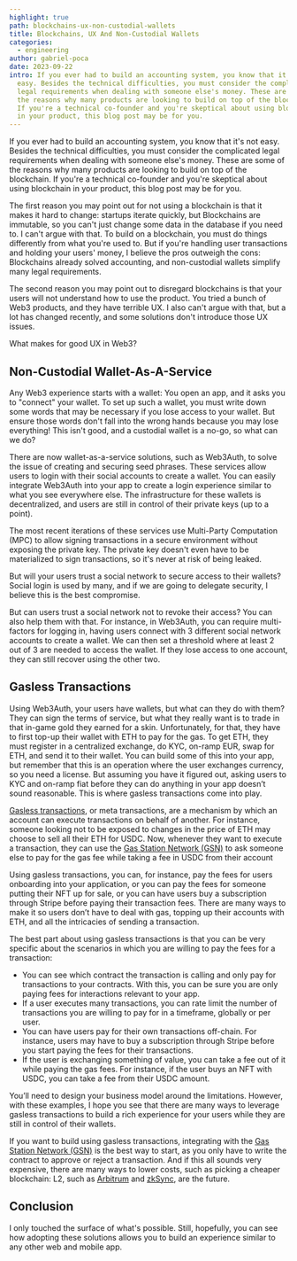 ```yaml
---
highlight: true
path: blockchains-ux-non-custodial-wallets
title: Blockchains, UX And Non-Custodial Wallets
categories:
  - engineering
author: gabriel-poca
date: 2023-09-22
intro: If you ever had to build an accounting system, you know that it's not
  easy. Besides the technical difficulties, you must consider the complicated
  legal requirements when dealing with someone else's money. These are some of
  the reasons why many products are looking to build on top of the blockchain.
  If you're a technical co-founder and you're skeptical about using blockchain
  in your product, this blog post may be for you.
---
```

If you ever had to build an accounting system, you know that it's not easy. Besides the technical difficulties, you must consider the complicated legal requirements when dealing with someone else's money. These are some of the reasons why many products are looking to build on top of the blockchain. If you're a technical co-founder and you're skeptical about using blockchain in your product, this blog post may be for you.

The first reason you may point out for not using a blockchain is that it makes it hard to change: startups iterate quickly, but Blockchains are immutable, so you can't just change some data in the database if you need to. I can't argue with that. To build on a blockchain, you must do things differently from what you're used to. But if you're handling user transactions and holding your users' money, I believe the pros outweigh the cons: Blockchains already solved accounting, and non-custodial wallets simplify many legal requirements.

The second reason you may point out to disregard blockchains is that your users will not understand how to use the product. You tried a bunch of Web3 products, and they have terrible UX. I also can't argue with that, but a lot has changed recently, and some solutions don't introduce those UX issues.

What makes for good UX in Web3?

## Non-Custodial Wallet-As-A-Service

Any Web3 experience starts with a wallet: You open an app, and it asks you to "connect" your wallet. To set up such a wallet, you must write down some words that may be necessary if you lose access to your wallet. But ensure those words don't fall into the wrong hands because you may lose everything! This isn't good, and a custodial wallet is a no-go, so what can we do?

There are now wallet-as-a-service solutions, such as Web3Auth, to solve the issue of creating and securing seed phrases. These services allow users to login with their social accounts to create a wallet. You can easily integrate Web3Auth into your app to create a login experience similar to what you see everywhere else. The infrastructure for these wallets is decentralized, and users are still in control of their private keys (up to a point).

The most recent iterations of these services use Multi-Party Computation (MPC) to allow signing transactions in a secure environment without exposing the private key. The private key doesn't even have to be materialized to sign transactions, so it's never at risk of being leaked.

But will your users trust a social network to secure access to their wallets? Social login is used by many, and if we are going to delegate security, I believe this is the best compromise.

But can users trust a social network not to revoke their access? You can also help them with that. For instance, in Web3Auth, you can require multi-factors for logging in, having users connect with 3 different social network accounts to create a wallet. We can then set a threshold where at least 2 out of 3 are needed to access the wallet. If they lose access to one account, they can still recover using the other two.

## Gasless Transactions

Using Web3Auth, your users have wallets, but what can they do with them? They can sign the terms of service, but what they really want is to trade in that in-game gold they earned for a skin. Unfortunately, for that, they have to first top-up their wallet with ETH to pay for the gas. To get ETH, they must register in a centralized exchange, do KYC, on-ramp EUR, swap for ETH, and send it to their wallet. You can build some of this into your app, but remember that this is an operation where the user exchanges currency, so you need a license. But assuming you have it figured out, asking users to KYC and on-ramp fiat before they can do anything in your app doesn’t sound reasonable. This is where gasless transactions come into play.

[Gasless transactions](https://docs.openzeppelin.com/learn/sending-gasless-transactions#what-is-a-meta-tx), or meta transactions, are a mechanism by which an account can execute transactions on behalf of another. For instance, someone looking not to be exposed to changes in the price of ETH may choose to sell all their ETH for USDC. Now, whenever they want to execute a transaction, they can use the [Gas Station Network (GSN)](https://docs.opengsn.org/) to ask someone else to pay for the gas fee while taking a fee in USDC from their account

Using gasless transactions, you can, for instance, pay the fees for users onboarding into your application, or you can pay the fees for someone putting their NFT up for sale, or you can have users buy a subscription through Stripe before paying their transaction fees. There are many ways to make it so users don’t have to deal with gas, topping up their accounts with ETH, and all the intricacies of sending a transaction.

The best part about using gasless transactions is that you can be very specific about the scenarios in which you are willing to pay the fees for a transaction:

- You can see which contract the transaction is calling and only pay for transactions to your contracts. With this, you can be sure you are only paying fees for interactions relevant to your app.
- If a user executes many transactions, you can rate limit the number of transactions you are willing to pay for in a timeframe, globally or per user.
- You can have users pay for their own transactions off-chain. For instance, users may have to buy a subscription through Stripe before you start paying the fees for their transactions.
- If the user is exchanging something of value, you can take a fee out of it while paying the gas fees. For instance, if the user buys an NFT with USDC, you can take a fee from their USDC amount.

You’ll need to design your business model around the limitations. However, with these examples, I hope you see that there are many ways to leverage gasless transactions to build a rich experience for your users while they are still in control of their wallets.

If you want to build using gasless transactions, integrating with the [Gas Station Network (GSN)](https://docs.opengsn.org/) is the best way to start, as you only have to write the contract to approve or reject a transaction.  And if this all sounds very expensive, there are many ways to lower costs, such as picking a cheaper blockchain: L2, such as [Arbitrum](https://arbitrum.io/) and [zkSync](https://zksync.io/), are the future.

## Conclusion

I only touched the surface of what's possible. Still, hopefully, you can see how adopting these solutions allows you to build an experience similar to any other web and mobile app.